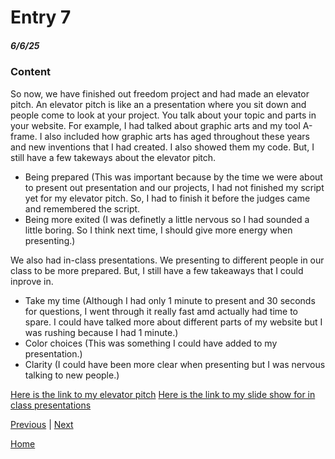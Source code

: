 # Entry 7
##### 6/6/25

### Content
So now, we have finished out freedom project and had made an elevator pitch. An elevator pitch is like an a presentation where you sit down and people come to look at your project. You talk about your topic and parts in your website. For example, I had talked about graphic arts and my tool A-frame. I also included how graphic arts has aged throughout these years and new inventions that I had created. I also showed them my code. But, I still have a few takeways about the elevator pitch.

* Being prepared (This was important because by the time we were about to present out presentation and our projects, I had not finished my script yet for my elevator pitch. So, I had to finish it before the judges came and remembered the script.
* Being more exited (I was definetly a little nervous so I had sounded a little boring. So I think next time, I should give more energy when presenting.)

We also had in-class presentations. We presenting to different people in our class to be more prepared. But, I still have a few takeaways that I could inprove in.

* Take my time (Although I had only 1 minute to present and 30 seconds for questions, I went through it really fast amd actually had time to spare. I could have talked more about different parts of my website but I was rushing because I had 1 minute.)
* Color choices (This was something I could have added to my presentation.)
* Clarity (I could have been more clear when presenting but I was nervous talking to new people.)

[Here is the link to my elevator pitch](https://docs.google.com/document/d/1i7SMz5Xaj7JYSUfM9iKUw0OOa5wxL8kSkqdoA71d1tM/edit?usp=sharing)
[Here is the link to my slide show for in class presentations](https://docs.google.com/presentation/d/1fREY-Fgrh75QHaqTEvjJl87bloq3yRvEEub_7NGYpDQ/edit?usp=sharing)



[Previous](entry06.md) | [Next](entry08.md)

[Home](../README.md)
